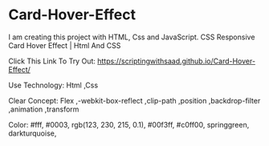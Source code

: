 # Card-Hover-Effect
I am creating this project with HTML, Css and JavaScript.  CSS Responsive Card Hover Effect | Html And CSS


Click This Link To Try Out:  https://scriptingwithsaad.github.io/Card-Hover-Effect/


Use Technology: 
Html ,Css

Clear Concept: 
Flex ,-webkit-box-reflect ,clip-path ,position ,backdrop-filter ,animation ,transform


Color: 
#fff, 
#0003, 
rgb(123, 230, 215, 0.1), 
#00f3ff, 
#c0ff00, 
springgreen, 
darkturquoise, 
